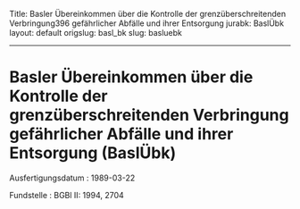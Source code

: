 Title: Basler Übereinkommen über die Kontrolle der grenzüberschreitenden Verbringung396
  gefährlicher Abfälle und ihrer Entsorgung
jurabk: BaslÜbk
layout: default
origslug: basl_bk
slug: basluebk

---

# Basler Übereinkommen über die Kontrolle der grenzüberschreitenden Verbringung gefährlicher Abfälle und ihrer Entsorgung (BaslÜbk)

Ausfertigungsdatum
:   1989-03-22

Fundstelle
:   BGBl II: 1994, 2704

